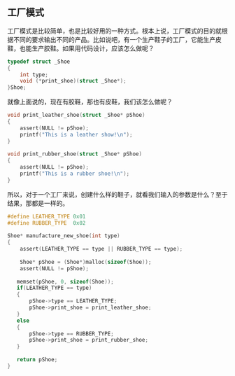 ## 工厂模式

工厂模式是比较简单，也是比较好用的一种方式。根本上说，工厂模式的目的就根据不同的要求输出不同的产品。比如说吧，有一个生产鞋子的工厂，它能生产皮鞋，也能生产胶鞋。如果用代码设计，应该怎么做呢？

```c
typedef struct _Shoe  
{  
    int type;  
    void (*print_shoe)(struct _Shoe*);  
}Shoe;
```
就像上面说的，现在有胶鞋，那也有皮鞋，我们该怎么做呢？
```c
void print_leather_shoe(struct _Shoe* pShoe)  
{  
    assert(NULL != pShoe);  
    printf("This is a leather show!\n");  
}  
  
void print_rubber_shoe(struct _Shoe* pShoe)  
{  
    assert(NULL != pShoe);  
    printf("This is a rubber shoe!\n");  
}  
```
所以，对于一个工厂来说，创建什么样的鞋子，就看我们输入的参数是什么？至于结果，那都是一样的。

```c
#define LEATHER_TYPE 0x01  
#define RUBBER_TYPE  0x02  
  
Shoe* manufacture_new_shoe(int type)  
{  
    assert(LEATHER_TYPE == type || RUBBER_TYPE == type);  
  
    Shoe* pShoe = (Shoe*)malloc(sizeof(Shoe));  
    assert(NULL != pShoe);  
 
   memset(pShoe, 0, sizeof(Shoe));  
   if(LEATHER_TYPE == type)  
   {  
       pShoe->type == LEATHER_TYPE;  
       pShoe->print_shoe = print_leather_shoe;  
   }  
   else  
   {  
       pShoe->type == RUBBER_TYPE;  
       pShoe->print_shoe = print_rubber_shoe;  
   }  
 
   return pShoe;  
}
```